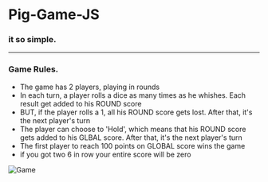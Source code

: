 # Pig-Game-JS
### it so simple.

------------------
### Game Rules.
* The game has 2 players, playing in rounds
* In each turn, a player rolls a dice as many times as he whishes. Each result get added to his ROUND score
* BUT, if the player rolls a 1, all his ROUND score gets lost. After that, it's the next player's turn
* The player can choose to 'Hold', which means that his ROUND score gets added to his GLBAL score. After that, it's the next     player's turn
* The first player to reach 100 points on GLOBAL score wins the game
* if you got two 6 in row your entire score will be zero


![Game](imgur.com/0ebrbon)
